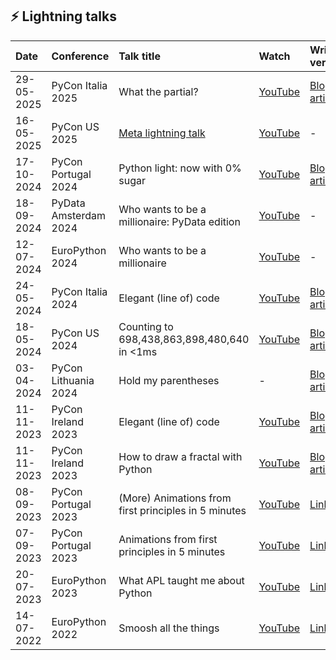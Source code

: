 ## ⚡ Lightning talks

| Date | Conference | Talk title | Watch | Written version |
| :- | :- | :- | :- | :- |
| 29-05-2025 | PyCon Italia 2025 | What the partial? | [YouTube](https://youtu.be/LpGW2Wwxlug?t=85) | [Blog article](https://mathspp.com/blog/functools-partial) |
| 16-05-2025 | PyCon US 2025 | [Meta lightning talk](https://us.pycon.org/2025/schedule/presentation/168/) | [YouTube](https://youtu.be/Uuhu-F05A7k?t=125) | - |
| 17-10-2024 | PyCon Portugal 2024 | Python light: now with 0% sugar | [YouTube](https://youtu.be/4s9O-UnekJE?t=415) | [Blog article](https://mathspp.com/blog/hold-my-parentheses-light-now-with-zero-sugar) |
| 18-09-2024 | PyData Amsterdam 2024 | Who wants to be a millionaire: PyData edition | [YouTube](https://youtu.be/itaFrslNgrw?list=PLGVZCDnMOq0reU2lzNZCn9obkyRVaSnpF&t=639) | - |
| 12-07-2024 | EuroPython 2024 | Who wants to be a millionaire | [YouTube](https://www.youtube.com/watch?v=6SckLDU_X6M) | - |
| 24-05-2024 | PyCon Italia 2024 | Elegant (line of) code | [YouTube](https://www.youtube.com/watch?v=nI8I4NiXyaQ) | [Blog article](https://mathspp.com/blog/single-line-calculator) |
| 18-05-2024 | PyCon US 2024 | Counting to 698,438,863,898,480,640 in <1ms | [YouTube](https://youtu.be/v9qZMEthaio?t=3675) | [Blog article](https://mathspp.com/blog/counting-passwords-with-automatons) |
| 03-04-2024 | PyCon Lithuania 2024 | Hold my parentheses | - | [Blog article](https://mathspp.com/blog/hold-my-parentheses) |
| 11-11-2023 | PyCon Ireland 2023 | Elegant (line of) code | [YouTube](https://www.youtube.com/watch?v=eeta8eiQixU) | [Blog article](https://mathspp.com/blog/single-line-calculator) |
| 11-11-2023 | PyCon Ireland 2023 | How to draw a fractal with Python | [YouTube](https://youtu.be/8TOByzBiuK4) | [Blog article](https://mathspp.com/blog/mandelbrot-set) |
| 08-09-2023 | PyCon Portugal 2023 | (More) Animations from first principles in 5 minutes | [YouTube](https://www.youtube.com/watch?v=IFw5KVvDgik) | [Link](https://mathspp.com/blog/more-animations-from-first-principles-in-5-minutes) |
| 07-09-2023 | PyCon Portugal 2023 | Animations from first principles in 5 minutes | [YouTube](https://www.youtube.com/watch?v=o8Vsx_pzcp8) | [Link](https://mathspp.com/blog/animations-from-first-principles-in-5-minutes) |
| 20-07-2023 | EuroPython 2023 | What APL taught me about Python | [YouTube](https://youtu.be/vCMoWPTPdXo) | [Link](https://mathspp.com/blog/what-learning-apl-taught-me-about-python) |
| 14-07-2022 | EuroPython 2022 | Smoosh all the things | [YouTube](https://www.youtube.com/watch?v=YeH7CwruEUs) | [Link](https://mathspp.com/blog/smoosh-all-the-things) |
